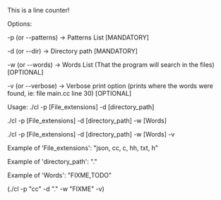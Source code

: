 This is a line counter!

Options:

-p (or --patterns) -> Patterns List [MANDATORY]

-d (or --dir) -> Directory path [MANDATORY]

-w (or --words) -> Words List (That the program will search in the files) [OPTIONAL]

-v (or --verbose) -> Verbose print option (prints where the words were found, ie: file main.cc line 30) [OPTIONAL]

Usage:
./cl -p [File_extensions] -d [directory_path]

./cl -p [File_extensions] -d [directory_path] -w [Words]

./cl -p [File_extensions] -d [directory_path] -w [Words] -v

Example of 'File_extensions': "json, cc, c, hh, txt, h"

Example of 'directory_path': "."

Example of 'Words': "FIXME,TODO"

(./cl -p "cc" -d "." -w "FIXME" -v)
